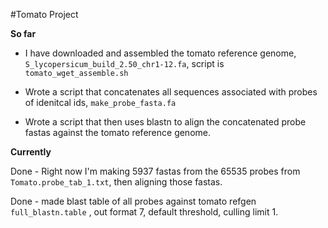 #Tomato Project

**So far**
 
* I have downloaded and assembled the tomato reference genome,  `S_lycopersicum_build_2.50_chr1-12.fa`, script is `tomato_wget_assemble.sh` 

* Wrote a script that concatenates all sequences associated with probes of idenitcal ids, `make_probe_fasta.fa`

* Wrote a script that then uses blastn to align the concatenated probe fastas against the tomato reference genome.
 
**Currently**

Done - Right now I'm making 5937 fastas from the 65535 probes from `Tomato.probe_tab_1.txt`, then aligning those fastas.

Done - made blast table of all probes against tomato refgen `full_blastn.table` , out format 7, default threshold, culling limit 1.

